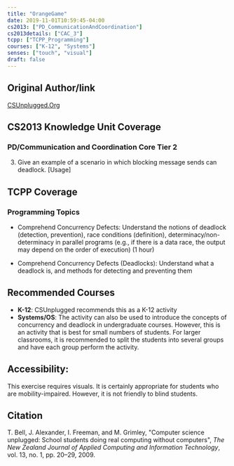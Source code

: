 ```yaml
---
title: "OrangeGame"
date: 2019-11-01T10:59:45-04:00
cs2013: ["PD_CommunicationAndCoordination"]
cs2013details: ["CAC_3"]
tcpp: ["TCPP_Programming"]
courses: ["K-12", "Systems"]
senses: ["touch", "visual"]
draft: false
---
```


## Original Author/link
[CSUnplugged.Org](https://classic.csunplugged.org/routing-and-deadlock/)

## CS2013 Knowledge Unit Coverage

### PD/Communication and Coordination Core Tier 2

3. Give an example of a scenario in which blocking message sends can deadlock. [Usage]

## TCPP Coverage

### Programming Topics

* Comprehend Concurrency Defects: Understand the notions of deadlock 
(detection, prevention), race conditions (definition), 
determinacy/non-determinacy in parallel programs 
(e.g., if there is a data race, the output may depend on the 
order of execution) (1 hour)

* Comprehend Concurrency Defects (Deadlocks): Understand what a deadlock is, 
and methods for detecting and preventing them

## Recommended Courses

* **K-12**: CSUnplugged recommends this as a K-12 activity
* **Systems/OS**: The activity can also be used to introduce the concepts of 
  concurrency and deadlock in undergraduate courses. However, this is an 
  activity that is best for small numbers of students. For larger classrooms, 
  it is recommended to split the students into several groups and have each 
  group perform the activity. 

## Accessibility:

This exercise requires visuals. It is certainly appropriate for students who 
are mobility-impaired. However, it is not friendly to blind students.

## Citation

T. Bell, J. Alexander, I. Freeman, and M. Grimley, "Computer science unplugged:
School students doing real computing without computers", *The New Zealand
Journal of Applied Computing and Information Technology*, vol. 13, no. 1,
pp. 20–29, 2009.

